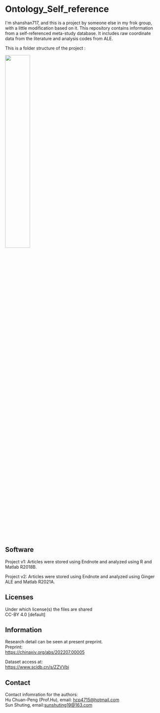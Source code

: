 # Ontology_Self_reference
I'm shanshan717, and this is a project by someone else in my frok group, with a little modification based on it. This repository contains information from a self-referenced meta-study database. It includes raw coordinate data from the literature and analysis codes from ALE.

This is a folder structure of the project :        
   
<img src="https://github.com/st1119/Ontology_Self_reference/blob/main/Construction_self_ref_database.jpg" width="40%">
    
## Software    

Project v1: Articles were stored using Endnote and analyzed using R and Matlab R2018B.

Project v2: Articles were stored using Endnote and analyzed using Ginger ALE and Matlab R2021A.


## Licenses
 Under which license(s) the files are shared  
 CC-BY 4.0 [default]   
 
 ## Information
 Research detail can be seen at  present preprint.    
 Preprint:  
 https://chinaxiv.org/abs/202207.00005 
 
  Dataset access at:     
  https://www.scidb.cn/s/ZZVVbi    
         
  ## Contact
 Contact infomration for the authors:  
  Hu Chuan-Peng (Prof.Hu), email: hcp4715@hotmail.com  
 Sun Shuting, email:sunshuting19@163.com   
